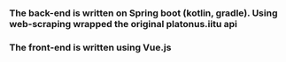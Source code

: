 ### The back-end is written on Spring boot (kotlin, gradle). Using web-scraping wrapped the original platonus.iitu api
### The front-end is written using Vue.js 
